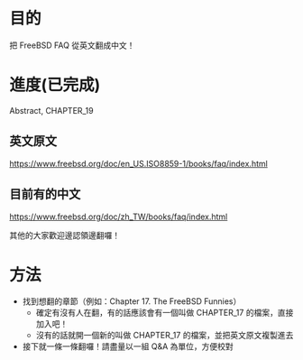 # 目的

把 FreeBSD FAQ 從英文翻成中文！

# 進度(已完成)

Abstract, CHAPTER_19

## 英文原文
https://www.freebsd.org/doc/en_US.ISO8859-1/books/faq/index.html

## 目前有的中文
https://www.freebsd.org/doc/zh_TW/books/faq/index.html

其他的大家歡迎邊認領邊翻囉！

# 方法

- 找到想翻的章節（例如：Chapter 17. The FreeBSD Funnies）
  - 確定有沒有人在翻，有的話應該會有一個叫做 CHAPTER_17 的檔案，直接加入吧！
  - 沒有的話就開一個新的叫做 CHAPTER_17 的檔案，並把英文原文複製進去
- 接下就一條一條翻囉！請盡量以一組 Q&A 為單位，方便校對
